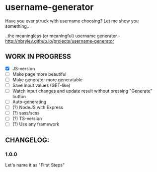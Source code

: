 # username-generator
Have you ever struck with username choosing? Let me show you something..

..the meaningless (or meaningful) username generator - http://nbrylev.github.io/projects/username-generator

## WORK IN PROGRESS
- [x] JS-version
- [ ] Make page more beautiful
- [ ] Make generator more generatable
- [ ] Save input values (GET-like)
- [ ] Watch input changes and update result without pressing "Generate" button
- [ ] Auto-generating
- [ ] (?) NodeJS with Express
- [ ] (?) sass/scss
- [ ] (?) TS-version
- [ ] (?) Use any framework

## CHANGELOG:

### 1.0.0
  Let's name it as "First Steps"
